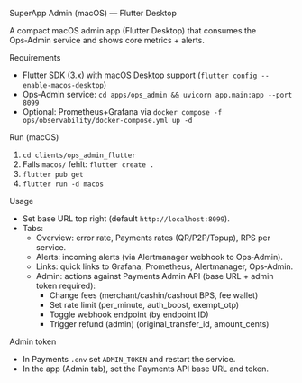 SuperApp Admin (macOS) — Flutter Desktop

A compact macOS admin app (Flutter Desktop) that consumes the Ops‑Admin service and shows core metrics + alerts.

Requirements
- Flutter SDK (3.x) with macOS Desktop support (`flutter config --enable-macos-desktop`)
- Ops‑Admin service: `cd apps/ops_admin && uvicorn app.main:app --port 8099`
- Optional: Prometheus+Grafana via `docker compose -f ops/observability/docker-compose.yml up -d`

Run (macOS)
1) `cd clients/ops_admin_flutter`
2) Falls `macos/` fehlt: `flutter create .`
3) `flutter pub get`
4) `flutter run -d macos`

Usage
- Set base URL top right (default `http://localhost:8099`).
- Tabs:
  - Overview: error rate, Payments rates (QR/P2P/Topup), RPS per service.
  - Alerts: incoming alerts (via Alertmanager webhook to Ops‑Admin).
  - Links: quick links to Grafana, Prometheus, Alertmanager, Ops‑Admin.
  - Admin: actions against Payments Admin API (base URL + admin token required):
    - Change fees (merchant/cashin/cashout BPS, fee wallet)
    - Set rate limit (per_minute, auth_boost, exempt_otp)
    - Toggle webhook endpoint (by endpoint ID)
    - Trigger refund (admin) (original_transfer_id, amount_cents)

Admin token
- In Payments `.env` set `ADMIN_TOKEN` and restart the service.
- In the app (Admin tab), set the Payments API base URL and token.

